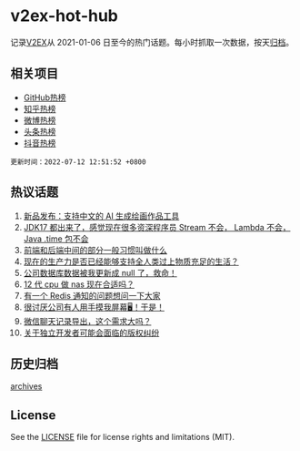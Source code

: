 # v2ex-hot-hub

 记录[V2EX](https://www.v2ex.com/)从 2021-01-06 日至今的热门话题。每小时抓取一次数据，按天[归档](archives)。
 
 ## 相关项目

- [GitHub热榜](https://github.com/lonnyzhang423/github-hot-hub)
- [知乎热榜](https://github.com/lonnyzhang423/zhihu-hot-hub)
- [微博热榜](https://github.com/lonnyzhang423/weibo-hot-hub)
- [头条热榜](https://github.com/lonnyzhang423/toutiao-hot-hub)
- [抖音热榜](https://github.com/lonnyzhang423/douyin-hot-hub)


 `更新时间：2022-07-12 12:51:52 +0800`

## 热议话题

1. [新品发布：支持中文的 AI 生成绘画作品工具](https://www.v2ex.com/t/865457)
1. [JDK17 都出来了，感觉现在很多资深程序员 Stream 不会， Lambda 不会， Java .time 包不会](https://www.v2ex.com/t/865425)
1. [前端和后端中间的部分一般习惯叫做什么](https://www.v2ex.com/t/865407)
1. [现在的生产力是否已经能够支持全人类过上物质充足的生活？](https://www.v2ex.com/t/865415)
1. [公司数据库数据被我更新成 null 了，救命！](https://www.v2ex.com/t/865464)
1. [12 代 cpu 做 nas 现在合适吗？](https://www.v2ex.com/t/865467)
1. [有一个 Redis 通知的问题想问一下大家](https://www.v2ex.com/t/865511)
1. [很讨厌公司有人用手摸我屏幕🖥！于是！](https://www.v2ex.com/t/865410)
1. [微信聊天记录导出，这个需求大吗？](https://www.v2ex.com/t/865510)
1. [关于独立开发者可能会面临的版权纠纷](https://www.v2ex.com/t/865564)

## 历史归档

[archives](archives)

## License

See the [LICENSE](LICENSE) file for license rights and limitations (MIT).
